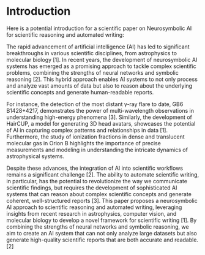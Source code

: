 # Introduction
Here is a potential introduction for a scientific paper on Neurosymbolic AI for scientific reasoning and automated writing:

The rapid advancement of artificial intelligence (AI) has led to significant breakthroughs in various scientific disciplines, from astrophysics to molecular biology [1]. In recent years, the development of neurosymbolic AI systems has emerged as a promising approach to tackle complex scientific problems, combining the strengths of neural networks and symbolic reasoning [2]. This hybrid approach enables AI systems to not only process and analyze vast amounts of data but also to reason about the underlying scientific concepts and generate human-readable reports.

For instance, the detection of the most distant γ-ray flare to date, GB6 B1428+4217, demonstrates the power of multi-wavelength observations in understanding high-energy phenomena [3]. Similarly, the development of HairCUP, a model for generating 3D head avatars, showcases the potential of AI in capturing complex patterns and relationships in data [1]. Furthermore, the study of ionization fractions in dense and translucent molecular gas in Orion B highlights the importance of precise measurements and modeling in understanding the intricate dynamics of astrophysical systems.

Despite these advances, the integration of AI into scientific workflows remains a significant challenge [2]. The ability to automate scientific writing, in particular, has the potential to revolutionize the way we communicate scientific findings, but requires the development of sophisticated AI systems that can reason about complex scientific concepts and generate coherent, well-structured reports [3]. This paper proposes a neurosymbolic AI approach to scientific reasoning and automated writing, leveraging insights from recent research in astrophysics, computer vision, and molecular biology to develop a novel framework for scientific writing [1]. By combining the strengths of neural networks and symbolic reasoning, we aim to create an AI system that can not only analyze large datasets but also generate high-quality scientific reports that are both accurate and readable. [2]